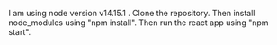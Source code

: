 I am using node version v14.15.1 . Clone the repository. Then install node_modules using "npm install". Then run the react app using "npm start".